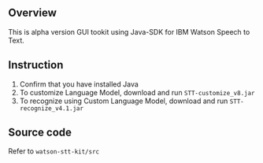 ## Overview
This is alpha version GUI tookit using Java-SDK for IBM Watson Speech to Text.

## Instruction
1. Confirm that you have installed Java
2. To customize Language Model, download and run `STT-customize_v8.jar`
3. To recognize using Custom Language Model, download and run `STT-recognize_v4.1.jar`  

## Source code  
Refer to `watson-stt-kit/src`  